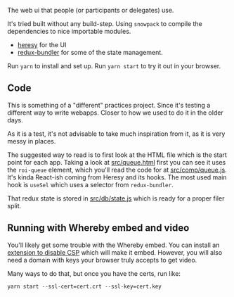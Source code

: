 The web ui that people (or participants or delegates) use.

It's tried built without any build-step. Using `snowpack` to compile the
dependencies to nice importable modules.

- [heresy](https://github.com/WebReflection/heresy) for the UI
- [redux-bundler](https://reduxbundler.com) for some of the state
  management.

Run `yarn` to install and set up.
Run `yarn start` to try it out in your browser.

Code
----
This is something of a "different" practices project. Since it's testing
a different way to write webapps. Closer to how we used to do it in the
older days.

As it is a test, it's not advisable to take much inspiration from it, as
it is very messy in places.

The suggested way to read is to first look at the HTML file which is the
start point for each app. Taking a look at
[src/queue.html](./src/queue.html) first you can see it uses the
`roi-queue` element, which you'll read the code for at
[src/comp/queue.js](./src/comp/queue.js). It's kinda React-ish coming
from Heresy and its hooks. The most used main hook is `useSel` which
uses a selector from `redux-bundler`.

That redux state is stored in [src/db/state.js](./src/db/state.js) which
is ready for a proper filer split.

Running with Whereby embed and video
------------------------------------

You'll likely get some trouble with the Whereby embed. You can install
an [extension to disable CSP][ext] which will make it embed. However,
you will also need a domain with keys your browser truly accepts to get
video.

[ext]: https://chrome.google.com/webstore/detail/disable-content-security/ieelmcmcagommplceebfedjlakkhpden

Many ways to do that, but once you have the certs, run like:

    yarn start --ssl-cert=cert.crt --ssl-key=cert.key

